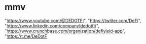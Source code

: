 # mmv
"https://www.youtube.com/@DEDOTFI",           "https://twitter.com/DeFi",           "https://www.linkedin.com/company/dedotfi/",           "https://www.crunchbase.com/organization/defiyield-app",           "https://t.me/DeDotF

